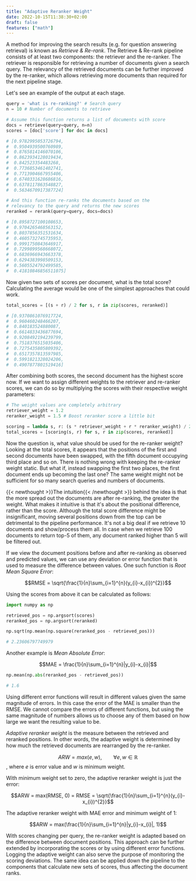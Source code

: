 ```yaml
---
title: "Adaptive Reranker Weight"
date: 2022-10-15T11:38:30+02:00
draft: false
features: ["math"]
---
```


A method for improving the search results (e.g. for question answering retrieval) is known as *Retrieve & Re-rank*. The Retrieve & Re-rank pipeline consists of at least two components: the retriever and the re-ranker. The retriever is responsible for retrieving a number of documents given a search query. The relevancy of the retrieved documents can be further improved by the re-ranker, which allows retrieving more documents than required for the next pipeline stage.

Let's see an example of the output at each stage.

```py
query = 'what is re-ranking?' # Search query
n = 10 # Number of documents to retrieve

# Assume this function returns a list of documents with score
docs = retrieve(query=query, n=n)
scores = [doc['score'] for doc in docs]

# [0.9782995053726794,
#  0.9504939500760989,
#  0.8765814146070106,
#  0.8623934128019434,
#  0.842523354483268,
#  0.7736853461402741,
#  0.7713904667955406,
#  0.6740331628686816,
#  0.6378117863548827,
#  0.5634670917387724]

# And this function re-ranks the documents based on the
# relevancy to the query and returns the new scores
reranked = rerank(query=query, docs=docs)

# [0.8958727100108653,
#  0.9704265468563152,
#  0.8037856351531634,
#  0.4605732745735953,
#  0.9991750843646917,
#  0.7299899568668072,
#  0.6836966943663378,
#  0.6294383998509153,
#  0.5605524792499585,
#  0.41810846856511075]
```

Now given two sets of scores per document, what is the total score? Calculating the average would be one of the simplest approaches that could work.

```py
total_scores = [(s + r) / 2 for s, r in zip(scores, reranked)]

# [0.9370861076917724,
#  0.960460248466207,
#  0.840183524880087,
#  0.6614833436877694,
#  0.9208492194239799,
#  0.7518376515035406,
#  0.7275435805809392,
#  0.6517357813597985,
#  0.5991821328024206,
#  0.4907877801519416]
```

After combining both scores, the second document has the highest score now. If we want to assign different weights to the retriever and re-ranker scores, we can do so by multiplying the scores with their respective weight parameters: 

```py
# The weight values are completely arbitrary
retriever_weight = 1.2
reranker_weight = 1.5 # Boost reranker score a little bit

scoring = lambda s, r: (s * retriever_weight + r * reranker_weight) / 2
total_scores = [scoring(s, r) for s, r in zip(scores, reranked)]
```

Now the question is, what value should be used for the re-ranker weight? Looking at the total scores, it appears that the positions of the first and second documents have been swapped, with the fifth document occupying third place and so on. There is nothing wrong with keeping the re-ranker weight static. But what if, instead swapping the first two places, the first document ends up becoming the last one? The same weight might not be sufficient for so many search queries and numbers of documents.

{{< newthought >}}The intuition{{< /newthought >}} behind the idea is that the more spread out the documents are after re-ranking, the greater the weight. What makes it intuitive is that it's about the positional difference, rather than the score. Although the total score difference might be insignificant, moving several positions down from the top can be detrimental to the pipeline performance. It's not a big deal if we retrieve 10 documents and show/process them all. In case when we retrieve 100 documents to return top-5 of them, any document ranked higher than 5 will be filtered out.

If we view the document positions before and after re-ranking as observed and predicted values, we can use any deviation or error function that is used to measure the difference between values. One such function is *Root Mean Square Error*:

$$RMSE = \sqrt{\frac{1}{n}\sum_{i=1}^{n}(y_{i}-x_{i})^{2}}$$

Using the scores from above it can be calculated as follows:

```py
import numpy as np

retrieved_pos = np.argsort(scores)
reranked_pos = np.argsort(reranked)

np.sqrt(np.mean(np.square(reranked_pos - retrieved_pos)))

# 2.23606797749979
```

Another example is *Mean Absolute Error*:

$$MAE = \frac{1}{n}\sum_{i=1}^{n}|y_{i}-x_{i}|$$

```py
np.mean(np.abs(reranked_pos - retrieved_pos))

# 1.6
```

Using different error functions will result in different values given the same magnitude of errors. In this case the error of the MAE is smaller than the RMSE. We cannot compare the errors of different functions, but using the same magnitude of numbers allows us to choose any of them based on how large we want the resulting value to be.

*Adaptive reranker weight* is the measure between the retrieved and reranked positions. In other words, the adaptive weight is determined by how much the retrieved documents are rearranged by the re-ranker.

$$ARW = max(e, w), \qquad \forall e,w\in\mathbb{R}$$
, where $e$ is error value and $w$ is minimum weight.

With minimum weight set to zero, the adaptive reranker weight is just the error:

$$ARW = max(RMSE, 0) = RMSE = \sqrt{\frac{1}{n}\sum_{i=1}^{n}(y_{i}-x_{i})^{2}}$$

The adaptive reranker weight with MAE error and minimum weight of 1:

$$ARW = max(\frac{1}{n}\sum_{i=1}^{n}|y_{i}-x_{i}|, 1)$$

With scores changing per query, the re-ranker weight is adapted based on the difference between document positions. This approach can be further extended by incorporating the scores or by using different error functions. Logging the adaptive weight can also serve the purpose of monitoring the scoring deviations. The same idea can be applied down the pipeline to the components that calculate new sets of scores, thus affecting the document ranks.
